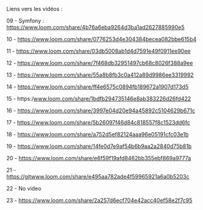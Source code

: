Liens vers les vidéos : 


09 - Symfony : https://www.loom.com/share/4b76a6eba9264d3ba1ad2627885990e5

10 - https://www.loom.com/share/0776253d4e304384becea082bbe615b4 </p>
 
11 - https://www.loom.com/share/03db5008ab1d4d7591e49f0911ee90ee

12 - https://www.loom.com/share/7f468db32951497cb68c8026f388a9ee

13 - https://www.loom.com/share/55a8b8fb3c0a412a89d9986ee3319992

14 - https://www.loom.com/share/ff4e6575c0894fb189672a1907d173d5

15 - https:/www.loom.com/share/1bdfb294735146e8ab383226d26fd422

16 - https://www.loom.com/share/3997e04d20e94a45892c5104629b671c

17 - https://www.loom.com/share/5b26097f46d84c818557f8c1523dd6fc

18 - https://www.loom.com/share/a752d5ef82124aaa96e05191cfc03e1b

19 - https://www.loom.com/share/14fe0d7e9af54b6b9aa2a2840d75b81b

20 - https://www.loom.com/share/e6f59f19afd8462bb355ebf869a9777a

21 - https://gitwww.loom.com/share/e495aa782ade4f59965921a6a0b5203c

22 - No video

23 - https://www.loom.com/share/2a257d6ecf704e42acc40ef58e2f7c95

